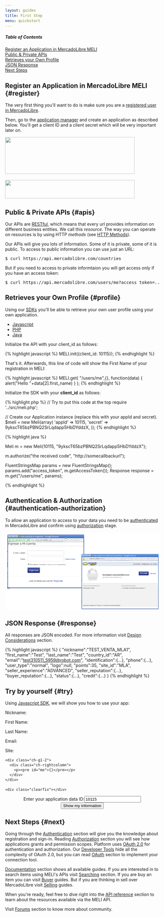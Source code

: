 ```yaml
---
layout: guides
title: First Step
menu: quickstart
---
```



<div class="contents">
<h5>Table of Contents</h5>

<dl>
  <dt><a href="javascript:void(0)" onClick="goToByScroll('register')">Register an Application in MercadoLibre MELI</a></dt>
  <dt><a href="javascript:void(0)" onClick="goToByScroll('apis')">Public &amp; Private APIs</a></dt>
  <dt><a href="javascript:void(0)" onClick="goToByScroll('profile')">Retrieves your Own Profile</a></dt>
  <dt><a href="javascript:void(0)" onClick="goToByScroll('response')">JSON Response</a></dt>
  <dt><a href="javascript:void(0)" onClick="goToByScroll('next')">Next Steps</a></dt>
</dl>
</div>

## Register an Application in MercadoLibre MELI {#register}


The very first thing you'll want to do is make sure you are a [registered user in MercadoLibre](http://www.mercadolibre.com).

Then, go to the [application manager](http://applications.mercadolibre.com) and create an application as described below. You'll get a client ID and a client secret which will be very important later on.

<style type="text/css">
img.appID
{
  width:423px;
  height:120px;
  background:url(/images/application-detail.png) 0px -10px;
}

img.appSecret
{
  width:423px;
  height:60px;
  background:url(/images/application-detail.png) 0px -340px;
}
</style>

<img src="" class="appID">
<br /><br />
<img src="" class="appSecret">


## Public &amp; Private APIs {#apis}


Our APIs are [RESTful](http://es.wikipedia.org/wiki/Representational_State_Transfer), which means that every url provides information on different business entities. We call this _resource_. The way you can operate on resources is by using HTTP _methods_ (see [HTTP Methods](http://www.w3.org/Protocols/rfc2616/rfc2616-sec9.html#sec9)).  

Our APIs will give you lots of information. Some of it is private, some of it is public. To access to public information you can use just an URL:

<pre class="terminal">$ curl https://api.mercadolibre.com/countries</pre>

But if you need to access to private informtaion you will get access only if you have an access token:

<pre class="terminal">$ curl https://api.mercadolibre.com/users/me?access_token=...</pre>

## Retrieves your Own Profile {#profile}

Using our [SDKs](/javascript-sdk) you'll be able to retrieve your own user profile using your own application.

<div id="code">
	<ul>
		<li><a href="#javascript">Javascript</a></li>
		<li><a href="#php">PHP</a></li>
		<li><a href="#java">Java</a></li>
	</ul>
	<div>
		<div id="javascript">
Initialize the API with your client_id as follows:

{% highlight javascript %}
MELI.init({client_id: 10115});
{% endhighlight %}
				

That's it. Afterwards, this line of code will show the First Name of your registration in MELI:

{% highlight javascript %}
MELI.get(
  "/users/me",{},
    function(data) { alert("Hello "+data[2].first_name) }
);
{% endhighlight %}
		</div>
		<div id="php">
Initialize the SDK with your __client_id__ as follows:

{% highlight php %}
// Try to put this code at the top
require '../src/meli.php';

// Create our Application instance (replace this with your appId and secret).
$meli = new Meli(array(
    'appId'         => 10115,
    'secret'        => 9ykscT65bzPBNQ2SrLqdapp5HbDYddzX,
));
			{% endhighlight %}
		</div>
		<div id="java">
			{% highlight java %}

Meli m = new Meli(10115, "9ykscT65bzPBNQ2SrLqdapp5HbDYddzX");

m.authorize("the received code", "http://somecallbackurl");

FluentStringsMap params = new FluentStringsMap();
params.add("access_token", m.getAccessToken());
Response response = m.get("/users/me", params);

{% endhighlight %}
		</div>
	</div>
</div>

<script type="text/javascript">
	$("#code").tabNavigator();
</script>

## Authentication &amp; Authorization {#authentication-authorization}

To allow an application to access to your data you need to be [authenticated](/authentication) in MercadoLibre and confirm using [authorization](/authorization) stage. 

<img src="/images/authentication-authorization.png" alt="Authentication" />


## JSON Response {#response}

All responses are JSON encoded. For more information visit [Design Considerations](/design-considerations/#json) section.

{% highlight javascript %}
{
   "nickname":"TEST_VENTA_MLA1",
   "first_name":"Test",
   "last_name":"Test",
   "country_id":"AR",
   "email":"test310511_5959@robot.com",
   "identification":{...},
   "phone":{...},
   "user_type":"normal",
   "logo":null,
   "points":35,
   "site_id":"MLA",
   "seller_experience":"ADVANCED",
   "seller_reputation":{...},
   "buyer_reputation":{...},
   "status":{...},
   "credit":{...}
}
{% endhighlight %}



## Try by yourself {#try}

Using [Javascript SDK](/javascript-sdk), we will show you how to use your app:

<div class="ch-g1">
  <div class="">
    <div class="ch-g1-2">
      <div class="ch-leftcolumn">
        <p class="ch-form-row ch-form-required"><label for="nickname">Nickname:</label><span id="nickname"></span></p>
        <p class="ch-form-row ch-form-required"><label for="firstname">First Name:</label><span id="firstname"></span></p>
        <p class="ch-form-row ch-form-required"><label for="lastname">Last Name:</label><span id="lastname"></span></p>
        <p class="ch-form-row ch-form-required"><label for="email">Email:</label><span id="email"></span></p>
        <p class="ch-form-row ch-form-required"><label for="site">Site:</label><span id="site"></span></p>
      </div>
    </div>

    <div class="ch-g1-2">
      <div class="ch-rightcolumn">
        <p><pre id="me">{}</pre></p>
      </div>
    </div>

    <div class="clearfix"></div>
  </div>
</div>

<center>
  Enter your application data ID:<input id="target" type="text" value="10115" />
  <input class="ch-btn ch-btn-small" type="button" id="show-my-info" value="Show my information"/>
</center>

<script>
    $(document).ready(function() {

      $('#show-my-info').click(function() {

          var ID = parseInt($('#target').val());
          console.log(ID);

          MELI.init({client_id: ID});
          
          MELI.login(function() {

            MELI.get('/users/me', null, function(data) {
              
              var userInfo = data[2];
              console.log(userInfo);

              $('#nickname').html(JSON.stringify(userInfo.nickname));
              $('#nickname').show();

              $('#firstname').html(JSON.stringify(userInfo.first_name));
              $('#firstname').show();

              $('#lastname').html(JSON.stringify(userInfo.last_name));
              $('#lastname').show();

              $('#email').html(JSON.stringify(userInfo.email));
              $('#email').show();

              $('#site').html(JSON.stringify(userInfo.site_id));
              $('#site').show();

              $('#me').html(JSON.stringify(userInfo));
              $('#me').show();
            });

          });
        });
     });
</script>


## Next Steps {#next}

Going through the [Authentication](/authentication) section will give you the knowledge about registration and sign-in. Reading [Authorization](/authorization) section you will see how applications grants and permission scopes. Platform uses [OAuth 2.0](http://tools.ietf.org/pdf/draft-ietf-oauth-v2-12.pdf) for authentication and authorization. Our [Developer Tools](/javascript-sdk) hide all the complexity of OAuth 2.0, but you can read [OAuth](/oauth-introduction) section to implement your connection tool. 

[Documentation](/guides) section shows all available guides. If you are interested in to search items using MELI's APIs visit [Searching](/search-visual-introduction) section. If you are buy an item you can visit [Buyer](/bookmarks) guides. But if you are thinking in sell over MercadoLibre visit [Selling](/listing-introduction) guides.

When you're ready, feel free to dive right into the [API reference](/guide-appendix) section to learn about the resources available via the MELI API.

Visit [Forums](/discuss) section to know more about community. 

